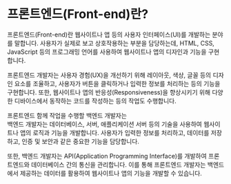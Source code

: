 # 프론트엔드(Front-end)란?
프론트엔드(Front-end)란 웹사이트나 앱 등의 사용자 인터페이스(UI)를 개발하는 분야를 말합니다. 사용자가 실제로 보고 상호작용하는 부분을 담당하는데, HTML, CSS, JavaScript 등의 프로그래밍 언어를 사용하여 웹사이트나 앱의 디자인과 기능을 구현합니다.​

프론트엔드 개발자는 사용자 경험(UX)을 개선하기 위해 레이아웃, 색상, 글꼴 등의 디자인 요소를 조율하고, 사용자가 버튼을 클릭하거나 입력한 정보를 처리하는 등의 기능을 구현합니다. 또한, 웹사이트나 앱의 반응성(Responsiveness)을 향상시키기 위해 다양한 디바이스에서 동작하는 코드를 작성하는 등의 작업도 수행합니다.​

프론트엔드  함께 작업을 수행할  백엔드 개발자는  
백엔드 개발자는 데이터베이스, 서버, 애플리케이션 서버 등의 기술을 사용하여 웹사이트나 앱의 로직과 기능을 개발합니다. 사용자가 입력한 정보를 처리하고, 데이터를 저장하고, 인증 및 보안과 같은 중요한 기능을 담당합니다.​

또한, 백엔드 개발자는 API(Application Programming Interface)를 개발하여 프론트엔드와 데이터베이스 간의 통신을 관리합니다. 이를 통해 프론트엔드 개발자는 백엔드에서 제공하는 데이터를 활용하여 웹사이트나 앱의 기능을 개발할 수 있습니다.
